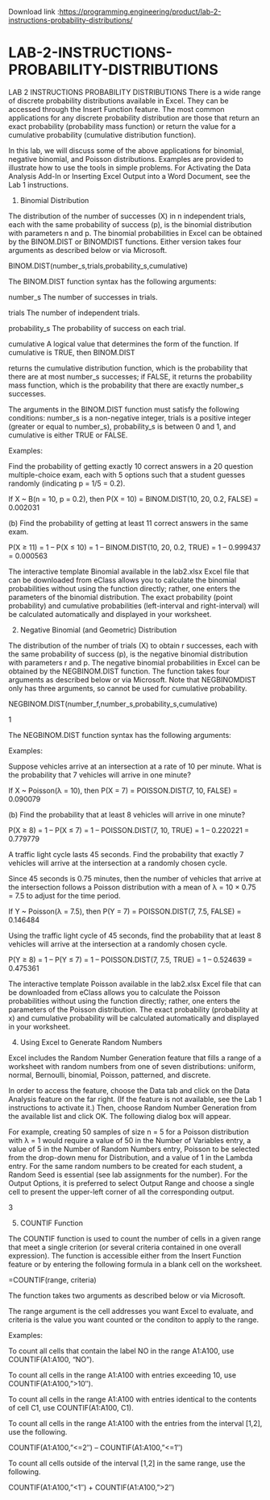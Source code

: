 Download link :https://programming.engineering/product/lab-2-instructions-probability-distributions/

# LAB-2-INSTRUCTIONS-PROBABILITY-DISTRIBUTIONS
LAB 2 INSTRUCTIONS PROBABILITY DISTRIBUTIONS
There is a wide range of discrete probability distributions available in Excel. They can be accessed through the Insert Function feature. The most common applications for any discrete probability distribution are those that return an exact probability (probability mass function) or return the value for a cumulative probability (cumulative distribution function).

In this lab, we will discuss some of the above applications for binomial, negative binomial, and Poisson distributions. Examples are provided to illustrate how to use the tools in simple problems. For Activating the Data Analysis Add-In or Inserting Excel Output into a Word Document, see the Lab 1 instructions.

1. Binomial Distribution

The distribution of the number of successes (X) in n independent trials, each with the same probability of success (p), is the binomial distribution with parameters n and p. The binomial probabilities in Excel can be obtained by the BINOM.DIST or BINOMDIST functions. Either version takes four arguments as described below or via Microsoft.

BINOM.DIST(number_s,trials,probability_s,cumulative)

The BINOM.DIST function syntax has the following arguments:

number_s The number of successes in trials.

trials The number of independent trials.

probability_s The probability of success on each trial.

cumulative A logical value that determines the form of the function. If cumulative is TRUE, then BINOM.DIST

returns the cumulative distribution function, which is the probability that there are at most number_s successes; if FALSE, it returns the probability mass function, which is the probability that there are exactly number_s successes.

The arguments in the BINOM.DIST function must satisfy the following conditions: number_s is a non-negative integer, trials is a positive integer (greater or equal to number_s), probability_s is between 0 and 1, and cumulative is either TRUE or FALSE.

Examples:

Find the probability of getting exactly 10 correct answers in a 20 question multiple-choice exam, each with 5 options such that a student guesses randomly (indicating p = 1/5 = 0.2).

If X ~ B(n = 10, p = 0.2), then P(X = 10) = BINOM.DIST(10, 20, 0.2, FALSE) = 0.002031

(b) Find the probability of getting at least 11 correct answers in the same exam.

P(X ≥ 11) = 1 – P(X ≤ 10) = 1 – BINOM.DIST(10, 20, 0.2, TRUE) = 1 – 0.999437 = 0.000563

The interactive template Binomial available in the lab2.xlsx Excel file that can be downloaded from eClass allows you to calculate the binomial probabilities without using the function directly; rather, one enters the parameters of the binomial distribution. The exact probability (point probability) and cumulative probabilities (left-interval and right-interval) will be calculated automatically and displayed in your worksheet.

2. Negative Binomial (and Geometric) Distribution

The distribution of the number of trials (X) to obtain r successes, each with the same probability of success (p), is the negative binomial distribution with parameters r and p. The negative binomial probabilities in Excel can be obtained by the NEGBINOM.DIST function. The function takes four arguments as described below or via Microsoft. Note that NEGBINOMDIST only has three arguments, so cannot be used for cumulative probability.

NEGBINOM.DIST(number_f,number_s,probability_s,cumulative)

1

The NEGBINOM.DIST function syntax has the following arguments:

Examples:

Suppose vehicles arrive at an intersection at a rate of 10 per minute. What is the probability that 7 vehicles will arrive in one minute?

If X ~ Poisson(λ = 10), then P(X = 7) = POISSON.DIST(7, 10, FALSE) = 0.090079

(b) Find the probability that at least 8 vehicles will arrive in one minute?

P(X ≥ 8) = 1 – P(X ≤ 7) = 1 – POISSON.DIST(7, 10, TRUE) = 1 – 0.220221 = 0.779779

A traffic light cycle lasts 45 seconds. Find the probability that exactly 7 vehicles will arrive at the intersection at a randomly chosen cycle.

Since 45 seconds is 0.75 minutes, then the number of vehicles that arrive at the intersection follows a Poisson distribution with a mean of λ = 10 × 0.75 = 7.5 to adjust for the time period.

If Y ~ Poisson(λ = 7.5), then P(Y = 7) = POISSON.DIST(7, 7.5, FALSE) = 0.146484

Using the traffic light cycle of 45 seconds, find the probability that at least 8 vehicles will arrive at the intersection at a randomly chosen cycle.

P(Y ≥ 8) = 1 – P(Y ≤ 7) = 1 – POISSON.DIST(7, 7.5, TRUE) = 1 – 0.524639 = 0.475361

The interactive template Poisson available in the lab2.xlsx Excel file that can be downloaded from eClass allows you to calculate the Poisson probabilities without using the function directly; rather, one enters the parameters of the Poisson distribution. The exact probability (probability at x) and cumulative probability will be calculated automatically and displayed in your worksheet.

4. Using Excel to Generate Random Numbers

Excel includes the Random Number Generation feature that fills a range of a worksheet with random numbers from one of seven distributions: uniform, normal, Bernoulli, binomial, Poisson, patterned, and discrete.

In order to access the feature, choose the Data tab and click on the Data Analysis feature on the far right. (If the feature is not available, see the Lab 1 instructions to activate it.) Then, choose Random Number Generation from the available list and click OK. The following dialog box will appear.


For example, creating 50 samples of size n = 5 for a Poisson distribution with λ = 1 would require a value of 50 in the Number of Variables entry, a value of 5 in the Number of Random Numbers entry, Poisson to be selected from the drop-down menu for Distribution, and a value of 1 in the Lambda entry. For the same random numbers to be created for each student, a Random Seed is essential (see lab assignments for the number). For the Output Options, it is preferred to select Output Range and choose a single cell to present the upper-left corner of all the corresponding output.

3

5. COUNTIF Function

The COUNTIF function is used to count the number of cells in a given range that meet a single criterion (or several criteria contained in one overall expression). The function is accessible either from the Insert Function feature or by entering the following formula in a blank cell on the worksheet.

=COUNTIF(range, criteria)

The function takes two arguments as described below or via Microsoft.

The range argument is the cell addresses you want Excel to evaluate, and criteria is the value you want counted or the conditon to apply to the range.

Examples:

To count all cells that contain the label NO in the range A1:A100, use COUNTIF(A1:A100, “NO”).

To count all cells in the range A1:A100 with entries exceeding 10, use COUNTIF(A1:A100,”>10″).

To count all cells in the range A1:A100 with entries identical to the contents of cell C1, use COUNTIF(A1:A100, C1).

To count all cells in the range A1:A100 with the entries from the interval [1,2], use the following.

COUNTIF(A1:A100,”<=2″) – COUNTIF(A1:A100,”<=1″)

To count all cells outside of the interval [1,2] in the same range, use the following.

COUNTIF(A1:A100,”<1″) + COUNTIF(A1:A100,”>2″)

